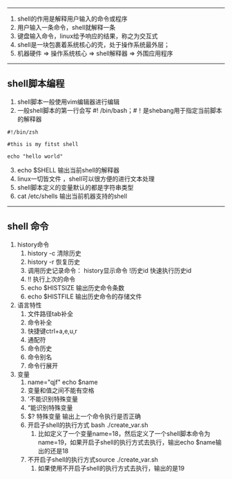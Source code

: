 ***
1. shell的作用是解释用户输入的命令或程序
2. 用户输入一条命令，shell就解释一条
3. 键盘输入命令，linux给予响应的结果，称之为交互式
4. shell是一块包裹着系统核心的壳，处于操作系统最外层；
5. 机器硬件 => 操作系统核心 => shell解释器 => 外围应用程序
***
## shell脚本编程
1. shell脚本一般使用vim编辑器进行编辑
2. 一般shell脚本的第一行会写 #! /bin/bash；#！是shebang用于指定当前脚本的解释器
```shell
#!/bin/zsh

#this is my fitst shell

echo "hello world"
```
3. echo $SHELL  输出当前shell的解释器
4. linux一切皆文件 ，shell可以很方便的进行文本处理
5. shell脚本定义的变量默认的都是字符串类型
6. cat /etc/shells 输出当前机器支持的shell
***
## shell 命令
1. history命令
	1. history -c 清除历史
	2. history -r 恢复历史
	3. 调用历史记录命令： history显示命令  !历史id 快速执行历史id
	4. !! 执行上次的命令
	5. echo $HISTSIZE 输出历史命令条数
	6. echo $HISTFILE 输出历史命令的存储文件
2. 语言特性
	1. 文件路径tab补全
	2. 命令补全
	3. 快捷键ctrl+a,e,u,r
	4. 通配符
	5. 命令历史
	6. 命令别名
	7. 命令行展开 
3. 变量
	1. name="qjf" echo $name
	2. 变量和值之间不能有空格 
	3. '不能识别特殊变量
	4. “能识别特殊变量
	5. $? 特殊变量 输出上一个命令执行是否正确
	6. 开启子shell的执行方式 bash ./create_var.sh
		1. 比如定义了一个变量name=18，然后定义了一个shell脚本命令为name=19，如果开启子shell的执行方式去执行，输出echo $name输出的还是18
	7. 不开启子shell的执行方式source ./create_var.sh
		1. 如果使用不开启子shell的执行方式去执行，输出的是19